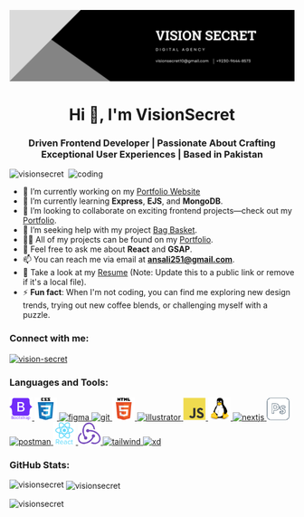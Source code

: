 ![logo](https://github.com/VisionSecret/VisionSecret/blob/main/Black%20Modern%20Personal%20LinkedIn%20Banner.png)
<h1 align="center">Hi 👋, I'm VisionSecret</h1>
<h3 align="center">Driven Frontend Developer | Passionate About Crafting Exceptional User Experiences | Based in Pakistan</h3>

<img align="right" alt="coding" width="400" src="https://user-images.githubusercontent.com/55389276/140866485-8fb1c876-9a8f-4d6a-98dc-08c4981eaf70.gif" >

<p align="left">
  <img src="https://komarev.com/ghpvc/?username=visionsecret&label=Profile%20views&color=0e75b6&style=flat" alt="visionsecret" />
</p>

- 🔭 I’m currently working on my [Portfolio Website](https://visionsecretagency.netlify.app)
- 🌱 I’m currently learning **Express**, **EJS**, and **MongoDB**.
- 👯 I’m looking to collaborate on exciting frontend projects—check out my [Portfolio](https://visionsecretagency.netlify.app).
- 🤝 I’m seeking help with my project [Bag Basket](https://bagbasket.netlify.app).
- 👨‍💻 All of my projects can be found on my [Portfolio](https://visionsecretagency.netlify.app).
- 💬 Feel free to ask me about **React** and **GSAP**.
- 📫 You can reach me via email at **ansali251@gmail.com**.
- 📄 Take a look at my [Resume](file:///C:/Users/Hp/Downloads/agency/SyedAnsAliResume_page-0001.jpg) (Note: Update this to a public link or remove if it's a local file).
- ⚡ **Fun fact**: When I'm not coding, you can find me exploring new design trends, trying out new coffee blends, or challenging myself with a puzzle.

<h3 align="left">Connect with me:</h3>
<p align="left">
  <a href="https://linkedin.com/in/vision-secret" target="_blank">
    <img align="center" src="https://raw.githubusercontent.com/rahuldkjain/github-profile-readme-generator/master/src/images/icons/Social/linked-in-alt.svg" alt="vision-secret" height="30" width="40" />
  </a>
</p>

<h3 align="left">Languages and Tools:</h3>
<p align="left">
  <a href="https://getbootstrap.com" target="_blank" rel="noreferrer">
    <img src="https://raw.githubusercontent.com/devicons/devicon/master/icons/bootstrap/bootstrap-plain-wordmark.svg" alt="bootstrap" width="40" height="40" />
  </a>
  <a href="https://www.w3schools.com/css/" target="_blank" rel="noreferrer">
    <img src="https://raw.githubusercontent.com/devicons/devicon/master/icons/css3/css3-original-wordmark.svg" alt="css3" width="40" height="40" />
  </a>
  <a href="https://www.figma.com/" target="_blank" rel="noreferrer">
    <img src="https://www.vectorlogo.zone/logos/figma/figma-icon.svg" alt="figma" width="40" height="40" />
  </a>
  <a href="https://git-scm.com/" target="_blank" rel="noreferrer">
    <img src="https://www.vectorlogo.zone/logos/git-scm/git-scm-icon.svg" alt="git" width="40" height="40" />
  </a>
  <a href="https://www.w3.org/html/" target="_blank" rel="noreferrer">
    <img src="https://raw.githubusercontent.com/devicons/devicon/master/icons/html5/html5-original-wordmark.svg" alt="html5" width="40" height="40" />
  </a>
  <a href="https://www.adobe.com/in/products/illustrator.html" target="_blank" rel="noreferrer">
    <img src="https://www.vectorlogo.zone/logos/adobe_illustrator/adobe_illustrator-icon.svg" alt="illustrator" width="40" height="40" />
  </a>
  <a href="https://developer.mozilla.org/en-US/docs/Web/JavaScript" target="_blank" rel="noreferrer">
    <img src="https://raw.githubusercontent.com/devicons/devicon/master/icons/javascript/javascript-original.svg" alt="javascript" width="40" height="40" />
  </a>
  <a href="https://www.linux.org/" target="_blank" rel="noreferrer">
    <img src="https://raw.githubusercontent.com/devicons/devicon/master/icons/linux/linux-original.svg" alt="linux" width="40" height="40" />
  </a>
  <a href="https://nextjs.org/" target="_blank" rel="noreferrer">
    <img src="https://cdn.worldvectorlogo.com/logos/nextjs-2.svg" alt="nextjs" width="40" height="40" />
  </a>
  <a href="https://www.photoshop.com/en" target="_blank" rel="noreferrer">
    <img src="https://raw.githubusercontent.com/devicons/devicon/master/icons/photoshop/photoshop-line.svg" alt="photoshop" width="40" height="40" />
  </a>
  <a href="https://postman.com" target="_blank" rel="noreferrer">
    <img src="https://www.vectorlogo.zone/logos/getpostman/getpostman-icon.svg" alt="postman" width="40" height="40" />
  </a>
  <a href="https://reactjs.org/" target="_blank" rel="noreferrer">
    <img src="https://raw.githubusercontent.com/devicons/devicon/master/icons/react/react-original-wordmark.svg" alt="react" width="40" height="40" />
  </a>
  <a href="https://redux.js.org" target="_blank" rel="noreferrer">
    <img src="https://raw.githubusercontent.com/devicons/devicon/master/icons/redux/redux-original.svg" alt="redux" width="40" height="40" />
  </a>
  <a href="https://tailwindcss.com/" target="_blank" rel="noreferrer">
    <img src="https://www.vectorlogo.zone/logos/tailwindcss/tailwindcss-icon.svg" alt="tailwind" width="40" height="40" />
  </a>
  <a href="https://www.adobe.com/products/xd.html" target="_blank" rel="noreferrer">
    <img src="https://cdn.worldvectorlogo.com/logos/adobe-xd.svg" alt="xd" width="40" height="40" />
  </a>
</p>

<h3 align="left">GitHub Stats:</h3>
<p><img align="left" src="https://github-readme-stats.vercel.app/api/top-langs?username=visionsecret&show_icons=true&locale=en&layout=compact" alt="visionsecret" /></p>

<p>&nbsp;<img align="center" src="https://github-readme-stats.vercel.app/api?username=visionsecret&show_icons=true&locale=en" alt="visionsecret" /></p>

<p><img align="center" src="https://github-readme-streak-stats.herokuapp.com/?user=visionsecret&" alt="visionsecret" /></p>
